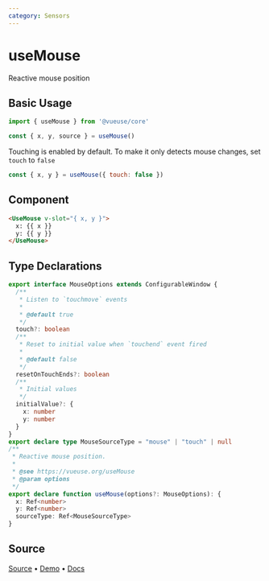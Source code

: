 ```yaml
---
category: Sensors
---
```


# useMouse

Reactive mouse position

## Basic Usage

```js
import { useMouse } from '@vueuse/core'

const { x, y, source } = useMouse()
```

Touching is enabled by default. To make it only detects mouse changes, set `touch` to `false`

```js
const { x, y } = useMouse({ touch: false })
```

## Component
```html
<UseMouse v-slot="{ x, y }">
  x: {{ x }}
  y: {{ y }}
</UseMouse>
```


<!--FOOTER_STARTS-->
## Type Declarations

```typescript
export interface MouseOptions extends ConfigurableWindow {
  /**
   * Listen to `touchmove` events
   *
   * @default true
   */
  touch?: boolean
  /**
   * Reset to initial value when `touchend` event fired
   *
   * @default false
   */
  resetOnTouchEnds?: boolean
  /**
   * Initial values
   */
  initialValue?: {
    x: number
    y: number
  }
}
export declare type MouseSourceType = "mouse" | "touch" | null
/**
 * Reactive mouse position.
 *
 * @see https://vueuse.org/useMouse
 * @param options
 */
export declare function useMouse(options?: MouseOptions): {
  x: Ref<number>
  y: Ref<number>
  sourceType: Ref<MouseSourceType>
}
```

## Source

[Source](https://github.com/vueuse/vueuse/blob/main/packages/core/useMouse/index.ts) • [Demo](https://github.com/vueuse/vueuse/blob/main/packages/core/useMouse/demo.vue) • [Docs](https://github.com/vueuse/vueuse/blob/main/packages/core/useMouse/index.md)


<!--FOOTER_ENDS-->
